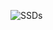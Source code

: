 ![SSDs](https://github.com/TCNJ-SE/RoJ-Spr23/blob/collab24-p2-team-code-branch/docs/uml-diagrams/SE_CAB24%20-%20SSDs.png)